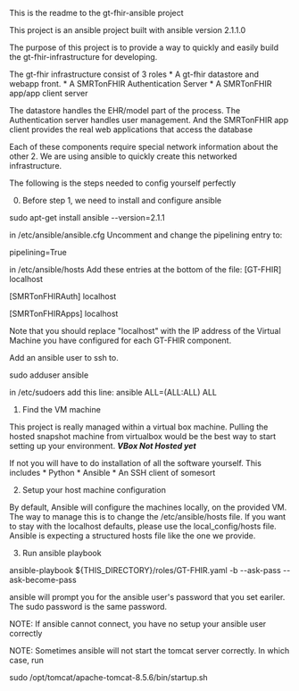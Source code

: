 This is the readme to the gt-fhir-ansible project

This project is an ansible project built with ansible version 2.1.1.0

The purpose of this project is to provide a way to quickly and easily build the gt-fhir-infrastructure for developing.

The gt-fhir infrastructure consist of 3 roles
	* A gt-fhir datastore and webapp front.
	* A SMRTonFHIR Authentication Server
	* A SMRTonFHIR app/app client server

The datastore handles the EHR/model part of the process. The Authentication server handles user management. And the SMRTonFHIR app client provides the real web applications that access the database

Each of these components require special network information about the other 2. We are using ansible to quickly create this networked infrastructure.

The following is the steps needed to config yourself perfectly

0) Before step 1, we need to install and configure ansible

sudo apt-get install ansible --version=2.1.1

in /etc/ansible/ansible.cfg
Uncomment and change the pipelining entry to:

pipelining=True

in /etc/ansible/hosts
Add these entries at the bottom of the file:
[GT-FHIR]
localhost

[SMRTonFHIRAuth]
localhost

[SMRTonFHIRApps]
localhost

Note that you should replace "localhost" with the IP address of the Virtual Machine you have configured for each GT-FHIR component.

Add an ansible user to ssh to.

sudo adduser ansible

in /etc/sudoers add this line:
ansible ALL=(ALL:ALL) ALL

1) Find the VM machine

This project is really managed within a virtual box machine. Pulling the hosted snapshot machine from virtualbox would be the best way to start setting up your environment. ***VBox Not Hosted yet***

If not you will have to do installation of all the software yourself. This includes
	* Python
	* Ansible
	* An SSH client of somesort

2) Setup your host machine configuration

By default, Ansible will configure the machines locally, on the provided VM. The way to manage this is to change the /etc/ansible/hosts file. If you want to stay with the localhost defaults, please use the local_config/hosts file. Ansible is expecting a structured hosts file like the one we provide.

3) Run ansible playbook

ansible-playbook ${THIS_DIRECTORY}/roles/GT-FHIR.yaml -b --ask-pass --ask-become-pass

ansible will prompt you for the ansible user's password that  you  set eariler. The sudo password is the same password.

NOTE: If ansible cannot connect, you have no setup your ansible user correctly

NOTE: Sometimes ansible will not start the tomcat server correctly. In which case, run

sudo /opt/tomcat/apache-tomcat-8.5.6/bin/startup.sh

